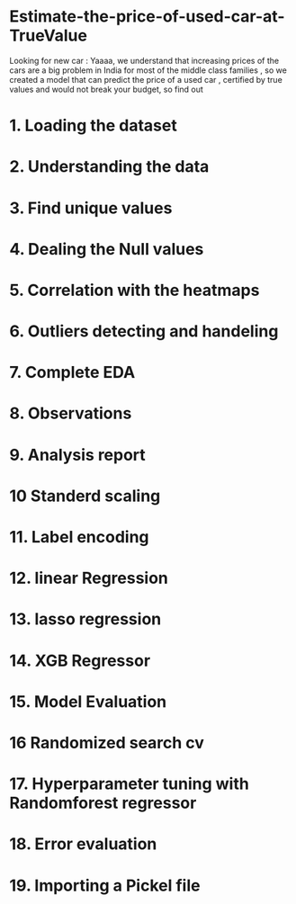 # Estimate-the-price-of-used-car-at-TrueValue
Looking for new car : Yaaaa, we understand that increasing prices of the cars are a big problem in India for most of the middle class families , so we created a model that can predict the price of a used car , certified by true values and would not break your budget, so find out 

# 1. Loading the dataset 
# 2. Understanding the data 
# 3. Find unique values 
# 4. Dealing the Null values 
# 5. Correlation with the heatmaps
# 6. Outliers detecting and handeling
# 7. Complete EDA
# 8. Observations
# 9. Analysis report
# 10 Standerd scaling 
# 11. Label encoding 
# 12. linear Regression 
# 13. lasso regression 
# 14. XGB Regressor 
# 15. Model Evaluation
# 16 Randomized search cv
# 17. Hyperparameter tuning with Randomforest regressor 
# 18. Error evaluation 
# 19. Importing a Pickel file 
